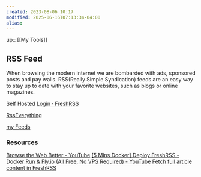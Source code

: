 ```yaml
---
created: 2023-08-06 10:17
modified: 2025-06-16T07:13:34-04:00
alias: 
---
```

up::  [[My Tools]]

## RSS Feed

When browsing the modern internet we are bombarded with ads, sponsored posts and pay walls. RSS(Really Simple Syndication) feeds are an easy way to stay up to date with your favorite websites, such as blogs or online magazines.

Self Hosted
[Login · FreshRSS](https://freshrss-net.fly.dev/i/)

[RssEverything](https://rsseverything.com/newfeed)

[my Feeds](https://rsseverything.com/dashboard)

### Resources
[Browse the Web Better - YouTube](https://www.youtube.com/watch?v=nxV0CPNeFxY)
[[5 Mins Docker] Deploy FreshRSS - Docker Run & Fly.io (All Free, No VPS Required) - YouTube](https://www.youtube.com/watch?v=l-GsCak2fLM)
[Fetch full article content in FreshRSS](https://joelchrono12.xyz/blog/fetch-full-article-content-freshrss/)
